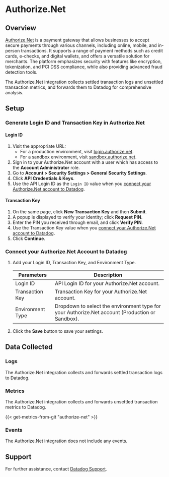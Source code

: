 # Authorize.Net

## Overview
[Authorize.Net][1] is a payment gateway that allows businesses to accept secure payments through various channels, including online, mobile, and in-person transactions. It supports a range of payment methods such as credit cards, e-checks, and digital wallets, and offers a versatile solution for merchants. The platform emphasizes security with features like encryption, tokenization, and PCI DSS compliance, while also providing advanced fraud detection tools.

The Authorize.Net integration collects settled transaction logs and unsettled transaction metrics, and forwards them to Datadog for comprehensive analysis.

## Setup

### Generate Login ID and Transaction Key in Authorize.Net

#### Login ID

1. Visit the appropriate URL:
   - For a production environment, visit [login.authorize.net][2].
   - For a sandbox environment, visit [sandbox.authorize.net][5].
2. Sign in to your Authorize.Net account with a user which has access to the **Account Administrator** role.
3. Go to **Account > Security Settings > General Security Settings**.
4. Click **API Credentials & Keys**. 
5. Use the API Login ID as the `Login ID` value when you [connect your Authorize.Net account to Datadog](#connect-your-authorizenet-account-to-datadog).

#### Transaction Key

1. On the same page, click **New Transaction Key** and then **Submit**.
2. A popup is displayed to verify your identity; click **Request PIN**.
3. Enter the PIN you received through email, and click **Verify PIN**.
4. Use the Transaction Key value when you [connect your Authorize.Net account to Datadog](#connect-your-authorizenet-account-to-datadog).
5. Click **Continue**.

### Connect your Authorize.Net Account to Datadog

1. Add your Login ID, Transaction Key, and Environment Type.

   |Parameters| Description                                                                                    |
   |--------------------|------------------------------------------------------------------------------------------------|
   |Login ID| API Login ID for your Authorize.Net account.                                                        |
   |Transaction Key| Transaction Key for your Authorize.Net account.                                                 |
   |Environment Type| Dropdown to select the environment type for your Authorize.Net account (Production or Sandbox). |

2. Click the **Save** button to save your settings.

## Data Collected

### Logs

The Authorize.Net integration collects and forwards settled transaction logs to Datadog.

### Metrics

The Authorize.Net integration collects and forwards unsettled transaction metrics to Datadog.

{{< get-metrics-from-git "authorize-net" >}}

### Events

The Authorize.Net integration does not include any events.

## Support

For further assistance, contact [Datadog Support][4].

[1]: https://www.authorize.net/
[2]: https://login.authorize.net/
[3]: https://github.com/DataDog/integrations-core/blob/master/Authorize.Net/metadata.csv
[4]: https://docs.datadoghq.com/help/
[5]: https://sandbox.authorize.net/